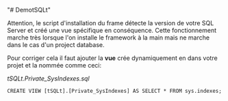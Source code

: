 "# DemotSQLt" 



Attention, le script d'installation du frame détecte la version de votre SQL Server et créé une vue spécifique en conséquence.
Cette fonctionnement marche très lorsque l'on installe le framework à la main mais ne marche dans le cas d'un project database.

Pour corriger cela il faut ajouter la **vue** crée dynamiquement en dans votre projet et la nommée comme ceci:

*tSQLt.Private_SysIndexes.sql*

`
CREATE VIEW [tSQLt].[Private_SysIndexes]
	AS SELECT * FROM sys.indexes;
`

